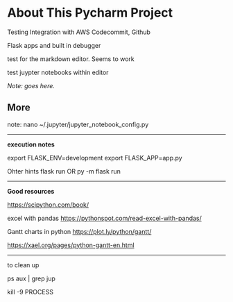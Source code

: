 # About This Pycharm Project 

Testing Integration with AWS Codecommit,  Github

Flask apps  and built in debugger

test for the  markdown editor. Seems to work 

test   juypter notebooks within editor 

*Note: goes here.*

## More

note: 
nano ~/.jupyter/jupyter_notebook_config.py 



---

**execution notes**

export FLASK_ENV=development
export FLASK_APP=app.py

Ohter hints
flask run    OR py -m flask run


---


**Good resources** 

https://scipython.com/book/

excel with pandas 
https://pythonspot.com/read-excel-with-pandas/

Gantt charts in python 
https://plot.ly/python/gantt/

https://xael.org/pages/python-gantt-en.html

---

to clean up 

ps aux | grep jup


kill -9  PROCESS 

